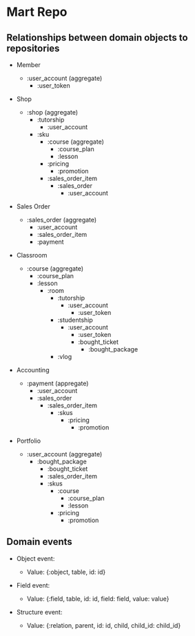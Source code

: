 # Mart Repo

## Relationships between domain objects to repositories

- Member
  - :user_account (aggregate)
    - :user_token

- Shop
  - :shop (aggregate)
    - :tutorship
      - :user_account
    - :sku
      - :course (aggregate)
        - :course_plan
        - :lesson
      - :pricing
        - :promotion
      - :sales_order\_item
        - :sales_order
          - :user_account

- Sales Order
  - :sales_order (aggregate)
    - :user_account
    - :sales_order\_item
    - :payment

- Classroom
  - :course (aggregate)
    - :course_plan
    - :lesson
      - :room
        - :tutorship
          - :user_account
            - :user_token
        - :studentship
          - :user_account
            - :user_token
            - :bought_ticket
              - :bought_package
        - :vlog

- Accounting
  - :payment (appregate)
    - :user_account
    - :sales_order
      - :sales_order_item
        - :skus
          - :pricing
            - :promotion

- Portfolio
  - :user_account (aggregate)
    - :bought_package
      - :bought_ticket
      - :sales_order\_item
      - :skus
        - :course
          - :course_plan
          - :lesson
        - :pricing
          - :promotion

## Domain events

- Object event:
  - Value: {:object, table, id: id}

- Field event:
  - Value: {:field, table, id: id, field: field, value: value}

- Structure event:
  - Value: {:relation, parent, id: id, child, child_id: child_id}
